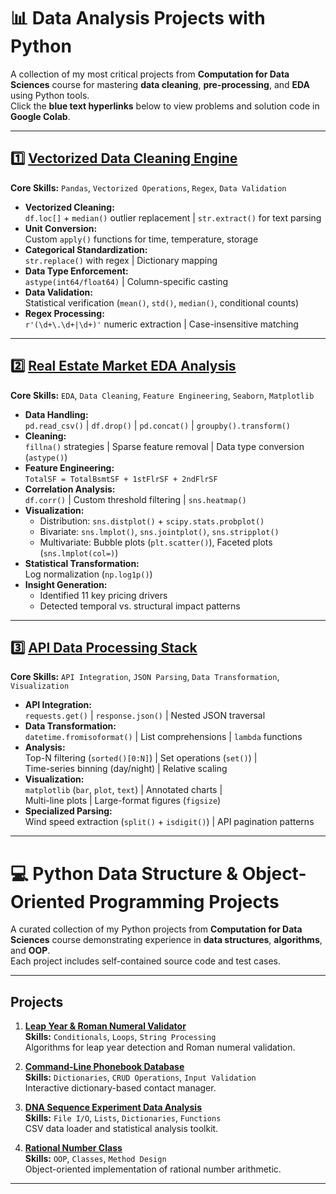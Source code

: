 # 📊 Data Analysis Projects with Python

A collection of my most critical projects from **Computation for Data Sciences** course for mastering **data cleaning**, **pre-processing**, and **EDA** using Python tools.  
Click the **blue text hyperlinks** below to view problems and solution code in **Google Colab**.

---

## 1️⃣ [Vectorized Data Cleaning Engine](https://colab.research.google.com/drive/1XEe-KLOpyizrUyAQhd0xwOCU1A2-op0-#scrollTo=vZuVntpbrI2w)

**Core Skills:** `Pandas`, `Vectorized Operations`, `Regex`, `Data Validation`

- **Vectorized Cleaning:**  
  `df.loc[]` + `median()` outlier replacement | `str.extract()` for text parsing  
- **Unit Conversion:**  
  Custom `apply()` functions for time, temperature, storage  
- **Categorical Standardization:**  
  `str.replace()` with regex | Dictionary mapping  
- **Data Type Enforcement:**  
  `astype(int64/float64)` | Column-specific casting  
- **Data Validation:**  
  Statistical verification (`mean()`, `std()`, `median()`, conditional counts)  
- **Regex Processing:**  
  `r'(\d+\.\d+|\d+)'` numeric extraction | Case-insensitive matching  

---

## 2️⃣ [Real Estate Market EDA Analysis](https://colab.research.google.com/drive/1mTa3N2GlIrzPwT2Jyo6yukMLcc6nNjVo?usp=sharing)

**Core Skills:** `EDA`, `Data Cleaning`, `Feature Engineering`, `Seaborn`, `Matplotlib`

- **Data Handling:**  
  `pd.read_csv()` | `df.drop()` | `pd.concat()` | `groupby().transform()`  
- **Cleaning:**  
  `fillna()` strategies | Sparse feature removal | Data type conversion (`astype()`)  
- **Feature Engineering:**  
  `TotalSF = TotalBsmtSF + 1stFlrSF + 2ndFlrSF`  
- **Correlation Analysis:**  
  `df.corr()` | Custom threshold filtering | `sns.heatmap()`  
- **Visualization:**  
  - Distribution: `sns.distplot()` + `scipy.stats.probplot()`  
  - Bivariate: `sns.lmplot()`, `sns.jointplot()`, `sns.stripplot()`  
  - Multivariate: Bubble plots (`plt.scatter()`), Faceted plots (`sns.lmplot(col=)`)  
- **Statistical Transformation:**  
  Log normalization (`np.log1p()`)  
- **Insight Generation:**  
  - Identified 11 key pricing drivers  
  - Detected temporal vs. structural impact patterns  

---

## 3️⃣ [API Data Processing Stack](https://colab.research.google.com/drive/1WbvAvbjDIbOJUCdquefBw8aTsMGWEf2q?usp=sharing)

**Core Skills:** `API Integration`, `JSON Parsing`, `Data Transformation`, `Visualization`

- **API Integration:**  
  `requests.get()` | `response.json()` | Nested JSON traversal  
- **Data Transformation:**  
  `datetime.fromisoformat()` | List comprehensions | `lambda` functions  
- **Analysis:**  
  Top-N filtering (`sorted()[0:N]`) | Set operations (`set()`) |  
  Time-series binning (day/night) | Relative scaling  
- **Visualization:**  
  `matplotlib` (`bar`, `plot`, `text`) | Annotated charts |  
  Multi-line plots | Large-format figures (`figsize`)  
- **Specialized Parsing:**  
  Wind speed extraction (`split()` + `isdigit()`) | API pagination patterns  

---

# 💻 Python Data Structure & Object-Oriented Programming Projects

A curated collection of my Python projects from **Computation for Data Sciences** course demonstrating experience in **data structures**, **algorithms**, and **OOP**.  
Each project includes self-contained source code and test cases.

---

## Projects

1. [**Leap Year & Roman Numeral Validator**](https://github.com/muhammadfarhan720/Data_Analysis_Python/tree/main/Numerical_Algorithms)  
   **Skills:** `Conditionals`, `Loops`, `String Processing`  
   Algorithms for leap year detection and Roman numeral validation.

2. [**Command-Line Phonebook Database**](https://github.com/muhammadfarhan720/Data_Analysis_Python/tree/main/CLI_Dictionary)  
   **Skills:** `Dictionaries`, `CRUD Operations`, `Input Validation`  
   Interactive dictionary-based contact manager.

3. [**DNA Sequence Experiment Data Analysis**](https://github.com/muhammadfarhan720/Data_Analysis_Python/tree/main/DA_DNA)  
   **Skills:** `File I/O`, `Lists`, `Dictionaries`, `Functions`  
   CSV data loader and statistical analysis toolkit.

4. [**Rational Number Class**](https://github.com/muhammadfarhan720/Data_Analysis_Python/tree/main/OOP_Test_method)  
   **Skills:** `OOP`, `Classes`, `Method Design`  
   Object-oriented implementation of rational number arithmetic.

---
